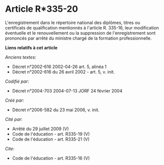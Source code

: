 # Article R*335-20

L'enregistrement dans le répertoire national des diplômes, titres ou certificats de qualification mentionnés à l'article R.
335-16, leur modification éventuelle et le renouvellement ou la suppression de l'enregistrement sont prononcés par arrêté du
ministre chargé de la formation professionnelle.

**Liens relatifs à cet article**

_Anciens textes_:

  - Décret n°2002-616 2002-04-26 art. 5, alinéa 1
  - Décret n°2002-616 du 26 avril 2002 - art. 5, v. init.

_Codifié par_:

  - Décret n°2004-703 2004-07-13 JORF 24 février 2004

_Créé par_:

  - Décret n°2006-582 du 23 mai 2006, v. init.

_Cité par_:

  - Arrêté du 29 juillet 2009 (V)
  - Code de l'éducation - art. R335-19 (V)
  - Code de l'éducation - art. R335-21 (V)

_Cite_:

  - Code de l'éducation - art. R335-16 (V)

